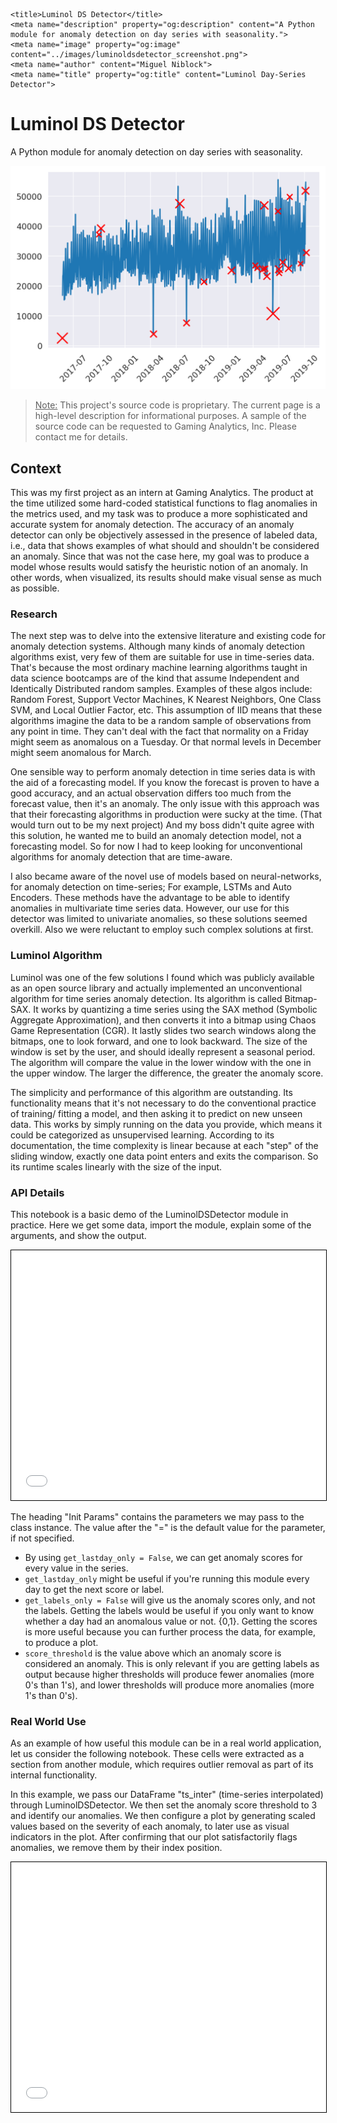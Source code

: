     <title>Luminol DS Detector</title>
    <meta name="description" property="og:description" content="A Python module for anomaly detection on day series with seasonality.">
    <meta name="image" property="og:image" content="../images/luminoldsdetector_screenshot.png">
    <meta name="author" content="Miguel Niblock">
    <meta name="title" property="og:title" content="Luminol Day-Series Detector">

# Luminol DS Detector

A Python module for anomaly detection on day series with seasonality.

<span class="image main"><img src="../images/luminoldsdetector_screenshot.png" alt="banner" /></span>

> <u>Note:</u> This project's source code is proprietary. The current page is a high-level description for informational purposes. A sample of the source code can be requested to Gaming Analytics, Inc. Please contact me for details.

## Context

This was my first project as an intern at Gaming Analytics. The product at the time utilized some hard-coded statistical functions to flag anomalies in the metrics used, and my task was to produce a more sophisticated and accurate system for anomaly detection. The accuracy of an anomaly detector can only be objectively assessed in the presence of labeled data, i.e., data that shows examples of what should and shouldn't be considered an anomaly. Since that was not the case here, my goal was to produce a model whose results would satisfy the heuristic notion of an anomaly. In other words, when visualized, its results should make visual sense as much as possible. 

### Research

The next step was to delve into the extensive literature and existing code for anomaly detection systems. Although many kinds of anomaly detection algorithms exist, very few of them are suitable for use in time-series data. That's because the most ordinary machine learning algorithms taught in data science bootcamps are of the kind that assume Independent and Identically Distributed random samples. Examples of these algos include: Random Forest, Support Vector Machines, K Nearest Neighbors, One Class SVM, and Local Outlier Factor, etc. This assumption of IID means that these algorithms imagine the data to be a random sample of observations from any point in time. They can't deal with the fact that normality on a Friday might seem as anomalous on a Tuesday. Or that normal levels in December might seem anomalous for March.

One sensible way to perform anomaly detection in time series data is with the aid of a forecasting model. If you know the forecast is proven to have a good accuracy, and an actual observation differs too much from the forecast value, then it's an anomaly. The only issue with this approach was that their forecasting algorithms in production were sucky at the time. (That would turn out to be my next project) And my boss didn't quite agree with this solution, he wanted me to build an anomaly detection model, not a forecasting model. So for now I had to keep looking for unconventional algorithms for anomaly detection that are time-aware.

I also became aware of the novel use of models based on neural-networks, for anomaly detection on time-series; For example, LSTMs and Auto Encoders. These methods have the advantage to be able to identify anomalies in multivariate time series data. However, our use for this detector was limited to univariate anomalies, so these solutions seemed overkill. Also we were reluctant to employ such complex solutions at first.

### Luminol Algorithm

Luminol was one of the few solutions I found which was publicly available as an open source library and actually implemented an unconventional algorithm for time series anomaly detection. Its algorithm is called Bitmap-SAX. It works by quantizing a time series using the SAX method (Symbolic Aggregate Approximation), and then converts it into a bitmap using Chaos Game Representation (CGR). It lastly slides two search windows along the bitmaps, one to look forward, and one to look backward. The size of the window is set by the user, and should ideally represent a seasonal period. The algorithm will compare the value in the lower window with the one in the upper window. The larger the difference, the greater the anomaly score. 

The simplicity and performance of this algorithm are outstanding. Its functionality means that it's not necessary to do the conventional practice of training/ fitting a model, and then asking it to predict on new unseen data. This works by simply running on the data you provide, which means it could be categorized as unsupervised learning. According to its documentation, the time complexity is linear because at each "step" of the sliding window, exactly one data point enters and exits the comparison. So its runtime scales linearly with the size of the input.

### API Details

This notebook is a basic demo of the LuminolDSDetector module in practice. Here we get some data, import the module, explain some of the arguments, and show the output.

<iframe class="jupyter" src="LuminolDS_testing.html" width="100%" height="400" style="border:1px solid black;">
            </iframe>

The heading "Init Params" contains the parameters we may pass to the class instance. The value after the "=" is the default value for the parameter, if not specified.

- By using `get_lastday_only = False`, we can get anomaly scores for every value in the series.
- `get_lastday_only` might be useful if you're running this module every day to get the next score or label.
- `get_labels_only = False` will give us the anomaly scores only, and not the labels. Getting the labels would be useful if you only want to know whether a day had an anomalous value or not. {0,1}. Getting the scores is more useful because you can further process the data, for example, to produce a plot. 
- `score_threshold` is the value above which an anomaly score is considered an anomaly. This is only relevant if you are getting labels as output because higher thresholds will produce fewer anomalies (more 0's than 1's), and lower thresholds will produce more anomalies (more 1's than 0's).

### Real World Use

As an example of how useful this module can be in a real world application, let us consider the following notebook. These cells were extracted as a section from another module, which requires outlier removal as part of its internal functionality. 

In this example, we pass our DataFrame "ts_inter" (time-series interpolated) through LuminolDSDetector. We then set the anomaly score threshold to 3 and identify our anomalies. We then configure a plot by generating scaled values based on the severity of each anomaly, to later use as visual indicators in the plot. After confirming that our plot satisfactorily flags anomalies, we remove them by their index position.

<iframe class="jupyter" src="Drop_outliers.html" width="100%" height="400" style="border:1px solid black;">
            </iframe>